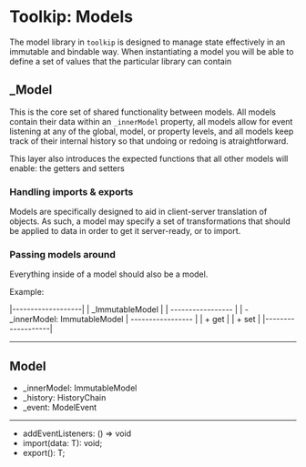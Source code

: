 # Toolkip: Models

The model library in `toolkip` is designed to manage state effectively in an immutable and bindable way. When instantiating a model you will be able to define a set of values that the particular library can contain

## _Model
This is the core set of shared functionality between models. All models contain their data within an `_innerModel` property, all models allow for event listening at any of the global, model, or property levels, and all models keep track of their internal history so that undoing or redoing is atraightforward.

This layer also introduces the expected functions that all other models will enable: the getters and setters 

### Handling imports & exports
Models are specifically designed to aid in client-server translation of objects. As such, a model may specify a set of transformations that should be applied to data in order to get it server-ready, or to import. 

### Passing models around
Everything inside of a model should also be a model. 

Example:

|-------------------| 
| _ImmutableModel   |
| ----------------- |
| - _innerModel: ImmutableModel<T>
| ----------------- |
| + get             |
| + set             |
|-------------------|


--------
Model<T>
--------
- _innerModel: ImmutableModel<T>
- _history: HistoryChain<T>
- _event: ModelEvent<T>
--------
+ addEventListeners: () => void
+ import(data: T): void;
+ export(): T;